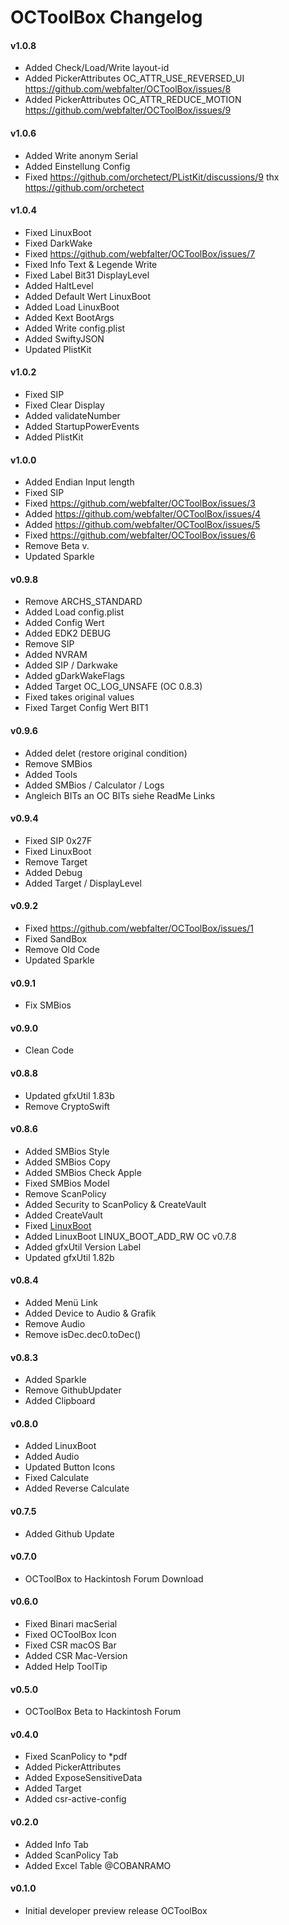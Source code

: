 OCToolBox Changelog
==================
#### v1.0.8
- Added Check/Load/Write layout-id
- Added PickerAttributes OC_ATTR_USE_REVERSED_UI https://github.com/webfalter/OCToolBox/issues/8
- Added PickerAttributes OC_ATTR_REDUCE_MOTION https://github.com/webfalter/OCToolBox/issues/9

#### v1.0.6
- Added Write anonym Serial
- Added Einstellung Config
- Fixed https://github.com/orchetect/PListKit/discussions/9 thx https://github.com/orchetect

#### v1.0.4
- Fixed LinuxBoot
- Fixed DarkWake
- Fixed https://github.com/webfalter/OCToolBox/issues/7
- Fixed Info Text & Legende Write
- Fixed Label Bit31 DisplayLevel
- Added HaltLevel
- Added Default Wert LinuxBoot
- Added Load LinuxBoot
- Added Kext BootArgs
- Added Write config.plist
- Added SwiftyJSON
- Updated PlistKit

#### v1.0.2
- Fixed SIP
- Fixed Clear Display
- Added validateNumber
- Added StartupPowerEvents
- Added PlistKit
  
#### v1.0.0
- Added Endian Input length
- Fixed SIP
- Fixed https://github.com/webfalter/OCToolBox/issues/3
- Added https://github.com/webfalter/OCToolBox/issues/4
- Added https://github.com/webfalter/OCToolBox/issues/5
- Fixed https://github.com/webfalter/OCToolBox/issues/6
- Remove Beta v.
- Updated Sparkle

#### v0.9.8
- Remove ARCHS_STANDARD
- Added Load config.plist
- Added Config Wert
- Added EDK2 DEBUG
- Remove SIP
- Added NVRAM
- Added SIP / Darkwake
- Added gDarkWakeFlags
- Added Target OC_LOG_UNSAFE  (OC 0.8.3) 
- Fixed takes original values
- Fixed Target Config Wert BIT1

#### v0.9.6
- Added delet (restore original condition)
- Remove SMBios
- Added Tools
- Added SMBios / Calculator / Logs
- Angleich BITs an OC BITs siehe ReadMe Links

#### v0.9.4
- Fixed SIP 0x27F
- Fixed LinuxBoot
- Remove Target
- Added Debug
- Added Target / DisplayLevel

#### v0.9.2
- Fixed https://github.com/webfalter/OCToolBox/issues/1
- Fixed SandBox
- Remove Old Code
- Updated Sparkle

#### v0.9.1
- Fix SMBios

#### v0.9.0
- Clean Code

#### v0.8.8
- Updated gfxUtil 1.83b
- Remove CryptoSwift

#### v0.8.6
- Added SMBios Style
- Added SMBios Copy
- Added SMBios Check Apple
- Fixed SMBios Model
- Remove ScanPolicy
- Added Security to ScanPolicy & CreateVault
- Added CreateVault
- Fixed [LinuxBoot](https://www.hackintosh-forum.de/forum/thread/54915-octoolbox-problem-und-ideenthread/?postID=732776#post732776)
- Added LinuxBoot LINUX_BOOT_ADD_RW OC v0.7.8
- Added gfxUtil Version Label
- Updated gfxUtil 1.82b


#### v0.8.4
- Added Menü Link
- Added Device to Audio & Grafik
- Remove Audio
- Remove isDec.dec0.toDec()

#### v0.8.3
- Added Sparkle
- Remove GithubUpdater
- Added Clipboard

#### v0.8.0
- Added LinuxBoot
- Added Audio
- Updated Button Icons
- Fixed Calculate
- Added Reverse Calculate

#### v0.7.5
- Added Github Update

#### v0.7.0
- OCToolBox to Hackintosh Forum Download

#### v0.6.0
- Fixed Binari macSerial
- Fixed OCToolBox Icon 
- Fixed CSR macOS Bar
- Added CSR Mac-Version
- Added Help ToolTip

#### v0.5.0
- OCToolBox Beta to Hackintosh Forum

#### v0.4.0
- Fixed ScanPolicy to *pdf
- Added PickerAttributes
- Added ExposeSensitiveData
- Added Target
- Added csr-active-config

#### v0.2.0
- Added Info Tab
- Added ScanPolicy Tab
- Added Excel Table @COBANRAMO

#### v0.1.0
- Initial developer preview release OCToolBox
